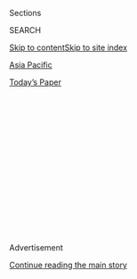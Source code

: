 <div id="app">

<div>

<div>

<div>

<div class="NYTAppHideMasthead css-1q2w90k e1suatyy0">

<div class="section css-ui9rw0 e1suatyy2">

<div class="css-eph4ug er09x8g0">

<div class="css-6n7j50">

</div>

<span class="css-1dv1kvn">Sections</span>

<div class="css-10488qs">

<span class="css-1dv1kvn">SEARCH</span>

</div>

[Skip to content](#site-content)[Skip to site index](#site-index)

</div>

<div id="masthead-section-label" class="css-1wr3we4 eaxe0e00">

[Asia
Pacific](https://www.nytimes3xbfgragh.onion/section/world/asia)

</div>

<div class="css-10698na e1huz5gh0">

</div>

</div>

<div id="masthead-bar-one" class="section hasLinks css-15hmgas e1csuq9d3">

<div class="css-uqyvli e1csuq9d0">

</div>

<div class="css-1uqjmks e1csuq9d1">

</div>

<div class="css-9e9ivx">

[](https://myaccount.nytimes3xbfgragh.onion/auth/login?response_type=cookie&client_id=vi)

</div>

<div class="css-1bvtpon e1csuq9d2">

[Today’s
Paper](https://www.nytimes3xbfgragh.onion/section/todayspaper)

</div>

</div>

</div>

</div>

<div data-aria-hidden="false">

<div id="site-content" data-role="main">

<div>

<div class="css-1aor85t" style="opacity:0.000000001;z-index:-1;visibility:hidden">

<div class="css-1hqnpie">

<div class="css-epjblv">

<span class="css-17xtcya">[Asia
Pacific](/section/world/asia)</span><span class="css-x15j1o">|</span><span class="css-fwqvlz">Pompeo
Warned Russia Against Bounties on U.S. Troops in
Afghanistan</span>

</div>

<div class="css-k008qs">

<div class="css-1iwv8en">

<span class="css-18z7m18"></span>

<div>

</div>

</div>

<span class="css-1n6z4y">https://nyti.ms/3fzI1v3</span>

<div class="css-1705lsu">

<div class="css-4xjgmj">

<div class="css-4skfbu" data-role="toolbar" data-aria-label="Social Media Share buttons, Save button, and Comments Panel with current comment count" data-testid="share-tools">

  - 
  - 
  - 
  - 
    
    <div class="css-6n7j50">
    
    </div>

  - 
  - 

</div>

</div>

</div>

</div>

</div>

</div>

<div id="NYT_TOP_BANNER_REGION" class="css-13pd83m">

</div>

<div id="top-wrapper" class="css-1sy8kpn">

<div id="top-slug" class="css-l9onyx">

Advertisement

</div>

[Continue reading the main
story](#after-top)

<div class="ad top-wrapper" style="text-align:center;height:100%;display:block;min-height:250px">

<div id="top" class="place-ad" data-position="top" data-size-key="top">

</div>

</div>

<div id="after-top">

</div>

</div>

<div>

<div id="sponsor-wrapper" class="css-1hyfx7x">

<div id="sponsor-slug" class="css-19vbshk">

Supported by

</div>

[Continue reading the main
story](#after-sponsor)

<div id="sponsor" class="ad sponsor-wrapper" style="text-align:center;height:100%;display:block">

</div>

<div id="after-sponsor">

</div>

</div>

<div class="css-186x18t">

</div>

<div class="css-1vkm6nb ehdk2mb0">

# Pompeo Warned Russia Against Bounties on U.S. Troops in Afghanistan

</div>

Secretary of State Mike Pompeo is said to have sternly discussed payouts
and red lines in a telephone call with Sergey V. Lavrov, Russia’s
foreign minister.

<div class="css-79elbk" data-testid="photoviewer-wrapper">

<div class="css-z3e15g" data-testid="photoviewer-wrapper-hidden">

</div>

<div class="css-1a48zt4 ehw59r15" data-testid="photoviewer-children">

![<span class="css-16f3y1r e13ogyst0" data-aria-hidden="true">The
warning from Secretary of State Mike Pompeo is the first publicly known
rebuke from a senior American official to Russia over the bounties
program.</span><span class="css-cnj6d5 e1z0qqy90" itemprop="copyrightHolder"><span class="css-1ly73wi e1tej78p0">Credit...</span><span><span>Pool
photo by Jim Lo
Scalzo</span></span></span>](https://static01.graylady3jvrrxbe.onion/images/2020/07/30/us/politics/00dc-bounties/merlin_175110051_aed54ec6-7fc4-4fc3-beca-a13c283adb13-articleLarge.jpg?quality=75&auto=webp&disable=upscale)

</div>

</div>

<div class="css-18e8msd">

<div class="css-pdw9fk epjyd6m0">

<div class="css-1txwxcy ey68jwv0" data-aria-hidden="true">

[![Edward
Wong](https://static01.graylady3jvrrxbe.onion/images/2018/09/24/multimedia/author-edward-wong/author-edward-wong-thumbLarge-v5.png
"Edward Wong")](https://www.nytimes3xbfgragh.onion/by/edward-wong)[![Eric
Schmitt](https://static01.graylady3jvrrxbe.onion/images/2018/06/12/multimedia/author-eric-schmitt/author-eric-schmitt-thumbLarge-v2.png
"Eric Schmitt")](https://www.nytimes3xbfgragh.onion/by/eric-schmitt)

</div>

<div class="css-1baulvz">

By [<span class="css-1baulvz" itemprop="name">Edward
Wong</span>](https://www.nytimes3xbfgragh.onion/by/edward-wong) and
[<span class="css-1baulvz last-byline" itemprop="name">Eric
Schmitt</span>](https://www.nytimes3xbfgragh.onion/by/eric-schmitt)

</div>

</div>

  - 
    
    <div class="css-ld3wwf e16638kd2">
    
    Aug. 7, 2020Updated <span class="css-epvm6">5:18 p.m.
    ET</span>
    
    </div>

  - 
    
    <div class="css-4xjgmj">
    
    <div class="css-pvvomx" data-role="toolbar" data-aria-label="Social Media Share buttons, Save button, and Comments Panel with current comment count" data-testid="share-tools">
    
      - 
      - 
      - 
      - 
        
        <div class="css-6n7j50">
        
        </div>
    
      - 
      - 
    
    </div>
    
    </div>

</div>

</div>

<div class="section meteredContent css-1r7ky0e" name="articleBody" itemprop="articleBody">

<div class="css-1fanzo5 StoryBodyCompanionColumn">

<div class="css-53u6y8">

WASHINGTON — Secretary of State Mike Pompeo has warned Russia’s foreign
minister against Moscow [paying
bounties](https://www.nytimes3xbfgragh.onion/2020/06/26/us/politics/russia-afghanistan-bounties.html)
to Taliban-linked militants and other Afghan fighters for killing
American service members, U.S. officials said.

Mr. Pompeo’s warning is the first known rebuke from a senior American
official to Russia over the bounties program, and it runs counter to
President Trump’s insistence that the intelligence from U.S. government
agencies over the matter is a “hoax.” The action indicates that Mr.
Pompeo, who previously served as Mr. Trump’s C.I.A. director, believes
the intelligence warranted a stern message.

Mr. Pompeo delivered the warning in a call on July 13 with the minister,
Sergey V. Lavrov, choosing to do so during a conversation that,
officially, was about an unrelated topic — the possibility of a meeting
of the five permanent members of the United Nations Security Council,
the U.S. officials said in the past week.

The secretary of state did not explicitly point to the covert [bounties
scheme](https://www.nytimes3xbfgragh.onion/2020/06/26/us/politics/russia-afghanistan-bounties.html)
organized [by a Russian military intelligence
unit](https://www.nytimes3xbfgragh.onion/2020/07/01/world/asia/afghan-russia-bounty-middleman.html)
that was first reported in late June by The New York Times, most likely
because the details of what American intelligence has learned and how it
gathered the information remain classified, one of the officials said.
In public, Mr. Pompeo has carefully avoided answering direct questions
about American intelligence on the Russian bounties. But late last month
in congressional testimony, he said broadly that he had raised with Mr.
Lavrov “all of the issues” that put American interests at risk.

</div>

</div>

<div class="css-1fanzo5 StoryBodyCompanionColumn">

<div class="css-53u6y8">

In the call, Mr. Pompeo made it clear to Mr. Lavrov in language about
payouts and red lines that the United States was strongly opposed to the
program, the official said, adding that the secretary of state had been
livid about what the intelligence had said about the bounties.

The American officials who spoke about Mr. Pompeo’s call did so on the
condition of anonymity because of the sensitivity of the matter. Mr.
Pompeo and the State Department have been careful not to reveal any
details of actions he might have taken based on the intelligence over
the bounties. That is perhaps because of both the classified material
and to avoid potential fury from Mr. Trump, who has strongly dismissed
reports of the intelligence and has tried to cultivate a friendship with
President Vladimir V. Putin of Russia.

Mr. Pompeo’s private move is the latest example of a common occurrence
in the administration: American officials quietly carrying out actions
that are at odds with Mr. Trump’s statements and his stance on important
issues.

The Times reported that senior American officials, including some on the
White House National Security Council, had debated for months over what
to do about the Russian effort. Russian officials have [denounced the
reports](https://www.nytimes3xbfgragh.onion/2020/07/03/world/europe/russia-bounties-putin-afghanistan.html)
on the bounties as lies.

Mr. Trump said last week that [he did not
mention](https://www.nytimes3xbfgragh.onion/2020/07/29/us/politics/trump-putin-bounties.html)
American intelligence assessments of the bounties program when he spoke
this month with Mr. Putin. “That was a phone call to discuss other
things, and, frankly, that’s an issue that many people said was fake
news,” he said in an interview with “Axios on HBO,” even though the
C.I.A. had placed medium confidence in the assessment.

</div>

</div>

<div class="css-1fanzo5 StoryBodyCompanionColumn">

<div class="css-53u6y8">

Mr. Trump also brushed off past declarations by his own commanders that
Russia had been providing weapons and cash to the Taliban for years, but
the commanders did not specifically cite any bounty program.

He later [told
reporters](https://www.whitehouse.gov/briefings-statements/remarks-president-trump-covid-19-response-storm-preparedness-roundtable-belleair-fl/)
during a trip to Florida that the intelligence was “another Russia
hoax.”

“They’ve been giving me the Russia hoax — Shifty Schiff, all these
characters — from the day I got here,” he said, using his nickname for
Representative Adam B. Schiff of California, the top Democrat on the
House Intelligence Committee.

Mr. Schiff complained on Friday that U.S. intelligence officials had so
far failed to provide more detailed information about the suspected
Russian payments, as lawmakers were promised in early July. “We have yet
to receive this information,” Mr. Schiff said in a statement.

The bounties operation is overseen by a Russian military intelligence
unit, U.S. officials said. An obvious channel the Americans could use to
address the issue is an important one between the top military officers
in both nations, said [Andrew S.
Weiss](https://carnegieendowment.org/experts/824), a former American
official and Russia expert at the Carnegie Endowment for International
Peace. But it is not known if the current officers, Gen. Mark A. Milley,
the chairman of the Joint Chiefs of Staff, and Gen. Valery V. Gerasimov,
the chief of the Russian general staff, have spoken of the bounties via
that channel.

“Delivering a very clear and credible message that we will use all means
to protect our people is the only thing that gets the Russians’
attention,” Mr. Weiss said. “Sadly, neither Pompeo nor Trump are
credible messengers in that department.”

Mr. Trump and Mr. Putin have spoken eight times this year, according to
a [Kremlin list](http://kremlin.ru/catalog/persons/498/events/61270) of
the Russian president’s diplomatic activity — twice as many times as
they spoke in all of 2019.

Soon after The Times first reported the intelligence assessments about
the suspected Russian bounties on June 26, the State Department prepared
a series of talking points warning Moscow against making payments to
Taliban-linked groups in Afghanistan to kill American soldiers there,
according to a U.S. official, who spoke on the condition of anonymity to
discuss internal administration deliberations on the matter.

</div>

</div>

<div class="css-1fanzo5 StoryBodyCompanionColumn">

<div class="css-53u6y8">

The talking points were to be used by top officials in the State
Department, including Mr. Pompeo and John J. Sullivan, the United States
ambassador to Russia, in their discussions with top Russian officials.
But the U.S. official did not know whether Mr. Pompeo or Mr. Sullivan
used the talking points and, if so, how and when they were conveyed.

The comments last week by Mr. Trump were the latest instance of the
president evading a potential point of tension with Mr. Putin, with whom
he has publicly sided in the past in [criticizing his own intelligence
agencies’
findings](https://www.nytimes3xbfgragh.onion/2018/07/16/world/europe/trump-putin-election-intelligence.html)
on Russian election interference in 2016.

Since the intelligence on the bounties became public, the White House
has been criticized for inaction. Intelligence officers put the
information about Russia and the possible bounties [in the President’s
Daily Brief in
February](https://www.nytimes3xbfgragh.onion/2020/06/29/us/politics/russian-bounty-trump.html),
though Mr. Trump has said he was never personally told about it. Mr.
Trump rarely reads the written briefing and instead listens to a verbal
summary from a C.I.A. officer.

Mr. Pompeo is the most outwardly loyal of Mr. Trump’s cabinet members,
and he makes great effort to avoid the appearance of any differences of
thought or action between them.

But unlike Mr. Trump, he has publicly condemned some of Russia’s
policies, including its [shadow war in
Ukraine](https://www.nytimes3xbfgragh.onion/2020/01/31/world/europe/ukraine-pompeo-zelensky-trump.html)
and seizure of Crimea.

Mr. Pompeo is considering a run for president in 2024, his associates
say. His aggressive statements against Russia and China could in part be
an effort to reinforce an image of himself as a traditional Republican
foreign policy hawk, which Mr. Trump is not.

On Afghanistan, Mr. Pompeo has been trying to prod the Afghan government
and the Taliban to [negotiate a peace
agreement](https://www.nytimes3xbfgragh.onion/2020/07/28/world/asia/afghanistan-cease-fire-taliban.html)
that would allow Mr. Trump to withdraw thousands of American troops.

</div>

</div>

<div class="css-1fanzo5 StoryBodyCompanionColumn">

<div class="css-53u6y8">

He has avoided directly answering public questions about specific
actions the State Department might have taken in response to the
intelligence reports on the Russian bounties.

During a Senate Foreign Relations Committee hearing on July 30, Senator
Jeanne Shaheen, Democrat of New Hampshire, [asked Mr.
Pompeo](https://www.youtube.com/watch?v=7TeOLjqd5x8&feature=youtu.be)
what the government should be doing to push back against Russia on this
issue. He answered in general terms.

He said that “intelligence collection” could help prevent the “tactical
event” — apparently meaning the killing of American service members —
from occurring, and that “our diplomats do make very clear our
expectations and set a set of red lines.”

Asked whether Mr. Trump should condemn the Russian actions to Mr. Putin,
Mr. Pompeo said, “I’ll leave it up to the president what he wants to say
to other leaders.”

Ms. Shaheen cited a [Daily Beast
article](https://www.thedailybeast.com/us-warns-russia-on-bounties-while-trump-cries-fake-news?ref=author)
published the previous day that said the State Department had warned
Russia that there would be repercussions if it paid the bounties. The
report offered no details on how the agency had delivered the warning,
and Mr. Pompeo did not refer to it in his answers.

Also during the hearing, Mr. Pompeo said that he had “raised all of the
issues that put any American interests at risk” with Mr. Lavrov,
“whether it’s our soldiers on the ground in Syria, soldiers on the
ground in Afghanistan, the activities that are taking place in Libya,
the actions in Ukraine.”

A public summary from the State Department about the July 13 call
between Mr. Pompeo and Mr. Lavrov said the two had “discussed issues of
mutual concern, including Afghanistan.”

</div>

</div>

<div class="css-1fanzo5 StoryBodyCompanionColumn">

<div class="css-53u6y8">

The department declined to comment about the details of the call.

On July 15, Christopher Robinson, a deputy assistant secretary in the
department’s Europe and Eurasia bureau, said at a news conference: “I
think the secretary’s been very clear that we have a frank conversation
with Russia with regard to Afghanistan. We have taken steps to address
all threats, and we will continue to do so. Whether it’s from Russia or
Iran or any other actor, we will take the steps necessary.”

In response to a senator’s question about the bounties during a
[congressional hearing on China on
July 22](https://www.c-span.org/video/?473984-1/senate-foreign-relations-hearing-us-china-relations),
Stephen E. Biegun, the deputy secretary of state, said that any such
actions by Russia “will be met with the most severe circumstances most
severe consequences.”

He also said that any knowledge of something like the bounties program
would result in at least two things: a notification to commanders that
would be accompanied by the military taking necessary steps to protect
American service members, and “the subject of a conversation between
very senior officials, and both governments, in no uncertain terms.”

Mr. Biegun did not explicitly confirm the intelligence on the program,
saying he had to be mindful of the fact that the information “comes from
sensitive sources and methods.”

Robert C. O’Brien, the White House national security adviser, echoed Mr.
Biegun in an [op-ed article published last Sunday by The Washington
Post](https://www.washingtonpost.com/opinions/2020/08/02/president-trump-is-committed-defending-us-russia-knows-it/)
that listed the Trump administration’s attempts to counter various
activities by Russia.

“If recently reported allegations of Russian malign activity toward
Americans in Afghanistan prove true,” he wrote, “Russia knows from
experience that it will pay a price — even if that price never becomes
public.”

</div>

</div>

<div>

</div>

</div>

<div>

</div>

<div>

</div>

<div>

</div>

<div>

<div id="bottom-wrapper" class="css-1ede5it">

<div id="bottom-slug" class="css-l9onyx">

Advertisement

</div>

[Continue reading the main
story](#after-bottom)

<div id="bottom" class="ad bottom-wrapper" style="text-align:center;height:100%;display:block;min-height:90px">

</div>

<div id="after-bottom">

</div>

</div>

</div>

</div>

</div>

## Site Index

<div>

</div>

## Site Information Navigation

  - [© <span>2020</span> <span>The New York Times
    Company</span>](https://help.nytimes3xbfgragh.onion/hc/en-us/articles/115014792127-Copyright-notice)

<!-- end list -->

  - [NYTCo](https://www.nytco.com/)
  - [Contact
    Us](https://help.nytimes3xbfgragh.onion/hc/en-us/articles/115015385887-Contact-Us)
  - [Work with us](https://www.nytco.com/careers/)
  - [Advertise](https://nytmediakit.com/)
  - [T Brand Studio](http://www.tbrandstudio.com/)
  - [Your Ad
    Choices](https://www.nytimes3xbfgragh.onion/privacy/cookie-policy#how-do-i-manage-trackers)
  - [Privacy](https://www.nytimes3xbfgragh.onion/privacy)
  - [Terms of
    Service](https://help.nytimes3xbfgragh.onion/hc/en-us/articles/115014893428-Terms-of-service)
  - [Terms of
    Sale](https://help.nytimes3xbfgragh.onion/hc/en-us/articles/115014893968-Terms-of-sale)
  - [Site
    Map](https://spiderbites.nytimes3xbfgragh.onion)
  - [Help](https://help.nytimes3xbfgragh.onion/hc/en-us)
  - [Subscriptions](https://www.nytimes3xbfgragh.onion/subscription?campaignId=37WXW)

</div>

</div>

</div>

</div>
